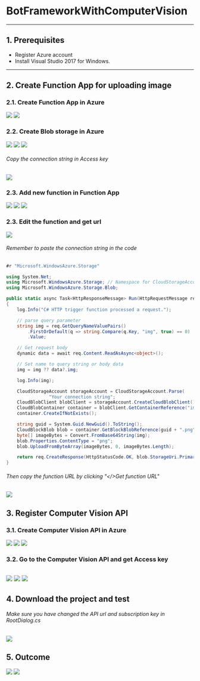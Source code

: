 # BotFrameworkWithComputerVision
---
## 1. Prerequisites
 - Register Azure account
 - Install Visual Studio 2017 for Windows.
---
## 2. Create Function App for uploading image
### 2.1. Create Function App in Azure
![](images/functionapp1.PNG)
![](images/functionapp2.PNG)
### 2.2. Create Blob storage in Azure
![](images/functionapp3.PNG)
![](images/functionapp4.PNG)
![](images/functionapp5.PNG)
###### Copy the connection string in Access key
![](images/functionapp9.PNG)
### 2.3. Add new function in Function App
![](images/functionapp6.PNG)
![](images/functionapp7.PNG)
![](images/functionapp8.PNG)
### 2.3. Edit the function and get url
![](images/functionapp10.PNG)
###### Remember to paste the connection string in the code
```cs
#r "Microsoft.WindowsAzure.Storage"

using System.Net;
using Microsoft.WindowsAzure.Storage; // Namespace for CloudStorageAccount
using Microsoft.WindowsAzure.Storage.Blob;

public static async Task<HttpResponseMessage> Run(HttpRequestMessage req, TraceWriter log)
{
    log.Info("C# HTTP trigger function processed a request.");

    // parse query parameter
    string img = req.GetQueryNameValuePairs()
        .FirstOrDefault(q => string.Compare(q.Key, "img", true) == 0)
        .Value;

    // Get request body
    dynamic data = await req.Content.ReadAsAsync<object>();

    // Set name to query string or body data
    img = img ?? data?.img;

    log.Info(img);

    CloudStorageAccount storageAccount = CloudStorageAccount.Parse(
                "Your connection string";
    CloudBlobClient blobClient = storageAccount.CreateCloudBlobClient();
    CloudBlobContainer container = blobClient.GetContainerReference("images");
    container.CreateIfNotExists();

    string guid = System.Guid.NewGuid().ToString();
    CloudBlockBlob blob = container.GetBlockBlobReference(guid + ".png");
    byte[] imageBytes = Convert.FromBase64String(img);
    blob.Properties.ContentType = "png";
    blob.UploadFromByteArray(imageBytes, 0, imageBytes.Length);

    return req.CreateResponse(HttpStatusCode.OK, blob.StorageUri.PrimaryUri.AbsoluteUri);
}
```
###### Then copy the function URL by clicking "</>Get function URL"
![](images/functionapp11.PNG)
---
## 3. Register Computer Vision API
### 3.1. Create Computer Vision API in Azure
![](images/cvapi1.PNG)
![](images/cvapi2.PNG)
![](images/cvapi3.PNG)
### 3.2. Go to the Computer Vision API and get Access key
![](images/cvapi4.PNG)
![](images/cvapi5.PNG)
![](images/cvapi6.PNG)
---
## 4. Download the project and test
###### Make sure you have changed the API url and subscription key in RootDialog.cs
![](images/bot1.PNG)
---
## 5. Outcome
![](images/outcome1.PNG)
![](images/outcome2.PNG)

